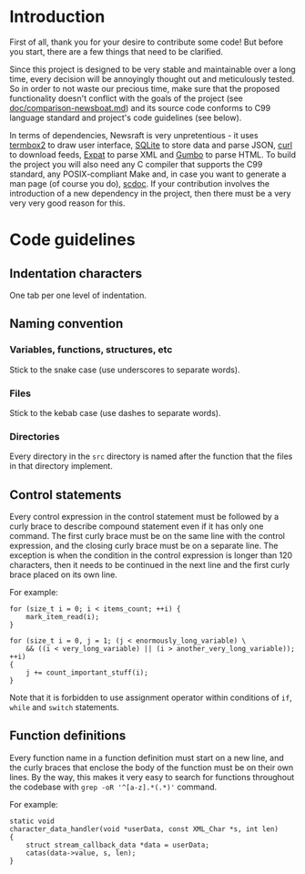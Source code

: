 # Introduction

First of all, thank you for your desire to contribute some code! But before
you start, there are a few things that need to be clarified.

Since this project is designed to be very stable and maintainable over a long
time, every decision will be annoyingly thought out and meticulously tested.
So in order to not waste our precious time, make sure that the proposed
functionality doesn't conflict with the goals of the project (see
[doc/comparison-newsboat.md](https://codeberg.org/newsraft/newsraft/src/branch/main/doc/comparison-newsboat.md))
and its source code conforms to C99 language standard and project's code
guidelines (see below).

In terms of dependencies, Newsraft is very unpretentious - it uses
[termbox2](https://github.com/termbox/termbox2) to draw user interface,
[SQLite](https://www.sqlite.org) to store data and parse JSON,
[curl](https://curl.se) to download feeds,
[Expat](https://github.com/libexpat/libexpat) to parse XML and
[Gumbo](https://github.com/google/gumbo-parser) to parse HTML.
To build the project you will also need any C compiler that supports the C99
standard, any POSIX-compliant Make and, in case you want to generate a man page
(of course you do), [scdoc](https://git.sr.ht/~sircmpwn/scdoc). If your
contribution involves the introduction of a new dependency in the project, then
there must be a very very very good reason for this.

# Code guidelines

## Indentation characters

One tab per one level of indentation.

## Naming convention

### Variables, functions, structures, etc

Stick to the snake case (use underscores to separate words).

### Files

Stick to the kebab case (use dashes to separate words).

### Directories

Every directory in the `src` directory is named after the function that the files in that directory implement.

## Control statements

Every control expression in the control statement must be followed by a curly brace to describe compound statement even if it has only one command. The first curly brace must be on the same line with the control expression, and the closing curly brace must be on a separate line. The exception is when the condition in the control expression is longer than 120 characters, then it needs to be continued in the next line and the first curly brace placed on its own line.

For example:

```
for (size_t i = 0; i < items_count; ++i) {
	mark_item_read(i);
}
```

```
for (size_t i = 0, j = 1; (j < enormously_long_variable) \
	&& ((i < very_long_variable) || (i > another_very_long_variable)); ++i)
{
	j += count_important_stuff(i);
}
```

Note that it is forbidden to use assignment operator within conditions of `if`, `while` and `switch` statements.

## Function definitions

Every function name in a function definition must start on a new line, and the curly braces that enclose the body of the function must be on their own lines. By the way, this makes it very easy to search for functions throughout the codebase with `grep -oR '^[a-z].*(.*)'` command.

For example:

```
static void
character_data_handler(void *userData, const XML_Char *s, int len)
{
	struct stream_callback_data *data = userData;
	catas(data->value, s, len);
}
```
